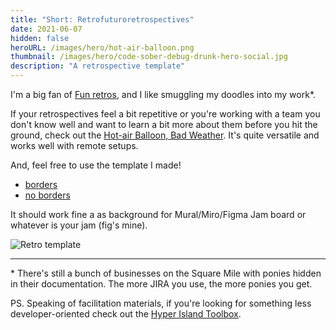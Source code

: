 ```yaml
---
title: "Short: Retrofuturoretrospectives"
date: 2021-06-07
hidden: false
heroURL: /images/hero/hot-air-balloon.png
thumbnail: /images/hero/code-sober-debug-drunk-hero-social.jpg
description: "A retrospective template"
---
```


I'm a big fan of [Fun retros](https://www.funretrospectives.com), and I like smuggling my doodles into my work\*.

If your retrospectives feel a bit repetitive or you're working with a team you don't know well and want to learn a bit more about them before you hit the ground, check out the [Hot-air Balloon, Bad Weather](https://www.funretrospectives.com/hot-air-balloon-bad-weather/). It's quite versatile and works well with remote setups.

And, feel free to use the template I made!

- <a download href='/images/hot-air-balloon/borders.png'>borders</a>
- <a download href='/images/hot-air-balloon/no_borders.png'>no borders</a>

It should work fine a as background for Mural/Miro/Figma Jam board or whatever is your jam (fig's mine).

![Retro template](/images/hot-air-balloon/preview.png)

---

\* There's still a bunch of businesses on the Square Mile with ponies hidden in their documentation. The more JIRA you use, the more ponies you get.

PS. Speaking of facilitation materials, if you're looking for something less developer-oriented check out the [Hyper Island Toolbox](https://toolbox.hyperisland.com).
